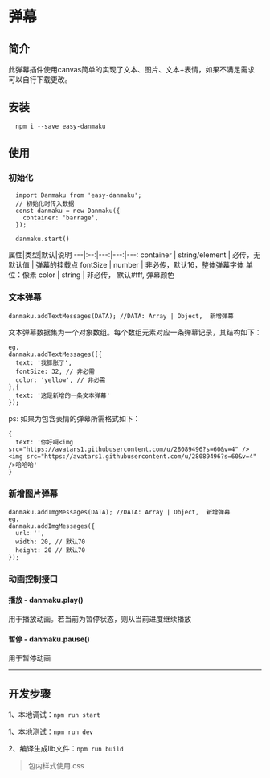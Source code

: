 # 弹幕
## 简介
此弹幕插件使用canvas简单的实现了文本、图片、文本+表情，如果不满足需求可以自行下载更改。

## 安装
```
  npm i --save easy-danmaku
```

## 使用
### 初始化
```
  import Danmaku from 'easy-danmaku';
  // 初始化时传入数据
  const danmaku = new Danmaku({
    container: 'barrage',
  });

  danmaku.start()
```

属性|类型|默认|说明
---|:--:|---:|---:|---:
container | string/element | 必传，无默认值 | 弹幕的挂载点
fontSize | number | 非必传，默认16，整体弹幕字体 单位：像素
color | string | 非必传， 默认#fff, 弹幕颜色

### 文本弹幕
```
danmaku.addTextMessages(DATA); //DATA: Array | Object,  新增弹幕
```
文本弹幕数据集为一个对象数组。每个数组元素对应一条弹幕记录，其结构如下：
```
eg.
danmaku.addTextMessages([{
  text: '我膨胀了',
  fontSize: 32, // 非必需
  color: 'yellow', // 非必需
},{
  text: '这是新增的一条文本弹幕'
});
```
ps: 如果为包含表情的弹幕所需格式如下：
```
{
  text: '你好啊<img src="https://avatars1.githubusercontent.com/u/28089496?s=60&v=4" /><img src="https://avatars1.githubusercontent.com/u/28089496?s=60&v=4" />哈哈哈'
}
```

### 新增图片弹幕

```
danmaku.addImgMessages(DATA); //DATA: Array | Object,  新增弹幕
eg.
danmaku.addImgMessages({
  url: '',
  width: 20, // 默认70
  height: 20 // 默认70
});
```

### 动画控制接口
#### 播放 - danmaku.play()
用于播放动画。若当前为暂停状态，则从当前进度继续播放

#### 暂停 - danmaku.pause()
用于暂停动画

---------
## 开发步骤
1、本地调试：`npm run start`

1、本地测试：`npm run dev`

2、编译生成lib文件：`npm run build`

> 包内样式使用.css


